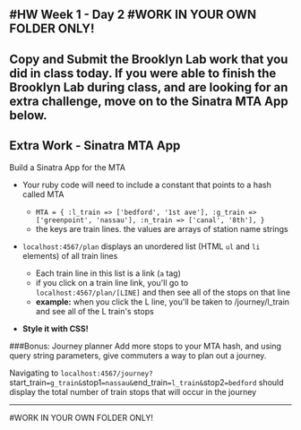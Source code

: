 #HW Week 1 - Day 2
#WORK IN YOUR OWN FOLDER ONLY!
---
Copy and Submit the Brooklyn Lab work that you did in class today. If you were able to finish the Brooklyn Lab during class, and are looking for an extra challenge, move on to the Sinatra MTA App below.
---
## Extra Work - Sinatra MTA App


Build a Sinatra App for the MTA

- Your ruby code will need to include a constant that points to a hash called MTA
    - `MTA = {
  :l_train => ['bedford', '1st ave'],
  :g_train => ['greenpoint', 'nassau'],
  :n_train => ['canal', '8th'],
}`
    - the keys are train lines. the values are arrays of station name strings
- `localhost:4567/plan` displays an unordered list (HTML `ul` and `li` elements) of all train lines
   - Each train line in this list is a link (`a` tag)
   - if you click on a train line link, you'll go to `localhost:4567/plan/[LINE]` and then see all of the stops on that line
   - **example:** when you click the L line, you'll be taken to /journey/l_train and see all of the L train's stops

 - **Style it with CSS!**

###Bonus: Journey planner
Add more stops to your MTA hash, and using query string parameters, give commuters a way to plan out a journey.

 Navigating to `localhost:4567/journey?`start_train`=g_train&`stop1`=nassau&`end_train`=l_train&`stop2`=bedford` should display the total number of train stops that will occur in the journey


---

#WORK IN YOUR OWN FOLDER ONLY!
